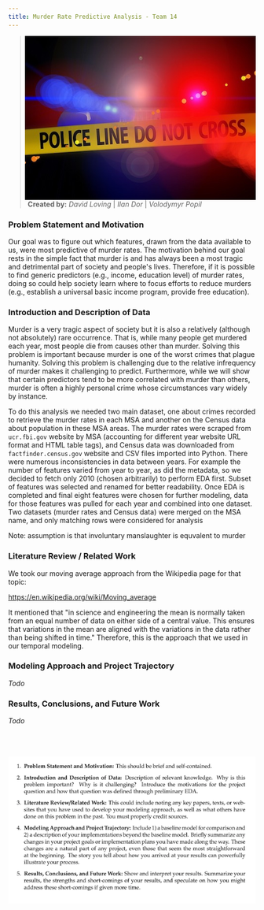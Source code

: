 ```yaml
---
title: Murder Rate Predictive Analysis - Team 14 
---
```

<img style="float: right;" src="img/police-line.jpg">

> **Created by:** *David Loving* \| *Ilan Dor* \| *Volodymyr Popil*


### Problem Statement and Motivation

Our goal was to figure out which features, drawn from the data available to us, were most predictive of murder rates. The motivation behind our goal rests in the simple fact that murder is and has always been a most tragic and detrimental part of society and people's lives. Therefore, if it is possible to find generic predictors (e.g., income, education level) of murder rates, doing so could help society learn where to focus efforts to reduce murders (e.g., establish a universal basic income program, provide free education).


### Introduction and Description of Data

Murder is a very tragic aspect of society but it is also a relatively (although not absolutely) rare occurrence. That is, while many people get murdered each year, most people die from causes other than murder. Solving this problem is important because murder is one of the worst crimes that plague humanity. Solving this problem is challenging due to the relative infrequency of murder makes it challenging to predict. Furthermore, while we will show that certain predictors tend to be more correlated with murder than others, murder is often a highly personal crime whose circumstances vary widely by instance.  


To do this analysis we needed two main dataset, one about crimes recorded to retrieve the murder rates in each MSA and another on the Census data about population in these MSA areas. The murder rates were scraped from `ucr.fbi.gov` website by MSA (accounting for different year website URL format and HTML table tags), and Census data was downloaded from `factfinder.census.gov` website and CSV files imported into Python. There were numerous inconsistencies in data between years. For example the number of features varied from year to year, as did the metadata, so we decided to fetch only 2010 (chosen arbitrarily) to perform EDA first. Subset of features was selected and renamed for better readability. Once EDA is completed and final eight features were chosen for further modeling, data for those features was pulled for each year and combined into one dataset. Two datasets (murder rates and Census data) were merged on the MSA name, and only matching rows were considered for analysis

Note: assumption is that involuntary manslaughter is equvalent to murder

### Literature Review / Related Work

We took our moving average approach from the Wikipedia page for that topic: 

https://en.wikipedia.org/wiki/Moving_average

It mentioned that "in science and engineering the mean is normally taken from an equal number of data on either side of a central value. This ensures that variations in the mean are aligned with the variations in the data rather than being shifted in time." Therefore, this is the approach that we used in our temporal modeling.

### Modeling Approach and Project Trajectory

*Todo*

### Results, Conclusions, and Future Work

*Todo*


<br><br><br>
![png](img/report_requirements.png)